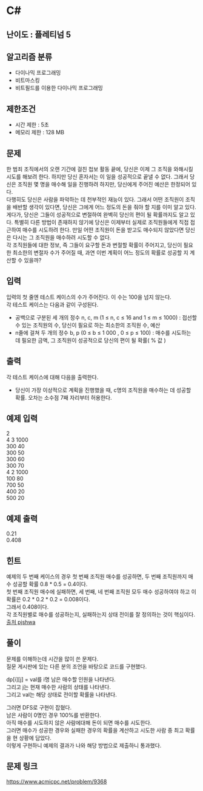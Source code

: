 # C#

## 난이도 : 플레티넘 5

## 알고리즘 분류
  - 다이나믹 프로그래밍
  - 비트마스킹
  - 비트필드를 이용한 다이나믹 프로그래밍

## 제한조건
  - 시간 제한 : 5초
  - 메모리 제한 : 128 MB

## 문제
한 범죄 조직에서의 오랜 기간에 걸친 첩보 활동 끝에, 당신은 이제 그 조직을 와해시킬 시도를 해보려 한다. 하지만 당신 혼자서는 이 일을 성공적으로 끝낼 수 없다. 그래서 당신은 조직원 몇 명을 매수해 일을 진행하려 하지만, 당신에게 주어진 예산은 한정되어 있다.<br/>
다행히도 당신은 사람을 파악하는 데 천부적인 재능이 있다. 그래서 어떤 조직원이 조직을 배반할 생각이 있다면, 당신은 그에게 어느 정도의 돈을 줘야 할 지를 이미 알고 있다. 게다가, 당신은 그들이 성공적으로 변절하여 완벽히 당신의 편이 될 확률까지도 알고 있다. 특별히 다른 방법이 존재하지 않기에 당신은 이제부터 실제로 조직원들에게 직접 접근하여 매수를 시도하려 한다. 만일 어떤 조직원이 돈을 받고도 매수되지 않았다면 당신은 다시는 그 조직원을 매수하려 시도할 수 없다.<br/>
각 조직원들에 대한 정보, 즉 그들이 요구할 돈과 변절할 확률이 주어지고, 당신이 필요한 최소한의 변절자 수가 주어질 때, 과연 이번 계획이 어느 정도의 확률로 성공할 지 계산할 수 있을까?<br/>


## 입력
입력의 첫 줄엔 테스트 케이스의 수가 주어진다. 이 수는 100을 넘지 않는다.<br/>
각 테스트 케이스는 다음과 같이 구성된다.<br/>

  - 공백으로 구분된 세 개의 정수 n, c, m (1 ≤ n, c ≤ 16 and 1 ≤ m ≤ 1000) : 접선할 수 있는 조직원의 수, 당신이 필요로 하는 최소한의 조직원 수, 예산
  - n줄에 걸쳐 두 개의 정수 b, p (0 ≤ b ≤ 1 000 , 0 ≤ p ≤ 100) : 매수를 시도하는 데 필요한 금액, 그 조직원이 성공적으로 당신의 편이 될 확률( % 값 )


## 출력
각 테스트 케이스에 대해 다음을 출력한다.<br/>

  - 당신이 가장 이상적으로 계획을 진행했을 때, c명의 조직원을 매수하는 데 성공할 확률. 오차는 소수점 7째 자리부터 허용한다.


## 예제 입력
2<br/>
4 3 1000<br/>
300 40<br/>
300 50<br/>
300 60<br/>
300 70<br/>
4 2 1000<br/>
100 80<br/>
700 50<br/>
400 20<br/>
500 20<br/>


## 예제 출력
0.21<br/>
0.408<br/>


## 힌트
예제의 두 번째 케이스의 경우 첫 번째 조직원 매수를 성공하면, 두 번째 조직원까지 매수 성공할 확률 0.8 * 0.5 = 0.4이다.<br/>
첫 번째 조직원 매수에 실패하면, 세 번째, 네 번째 조직원 모두 매수 성공하여야 하고 이 확률은 0.2 * 0.2 * 0.2 = 0.008이다.<br/>
그래서 0.408이다.<br/>
각 조직원별로 매수를 성공하는지, 실패하는지 상태 전이를 잘 정의하는 것이 핵심이다.[출처 pjshwa](https://www.acmicpc.net/board/view/111328)<br/>


## 풀이
문제를 이해하는데 시간을 많이 쓴 문제다.<br/>
질문 게시판에 있는 다른 분의 조언을 바탕으로 코드를 구현했다.<br/>


dp[i][j] = val를 i명 남은 매수할 인원을 나타낸다.<br/>
그리고 j는 현재 매수한 사람의 상태를 나타낸다.<br/>
그리고 val는 해당 상태로 전이할 확률을 나타낸다.<br/>


그러면 DFS로 구현이 잡혔다.<br/>
남은 사람이 0명인 경우 100%를 반환한다.<br/>
아직 매수를 시도하지 않은 사람에대해 돈이 되면 매수를 시도한다.<br/>
그러면 매수가 성공한 경우와 실패한 경우의 확률을 계산하고 시도한 사람 중 최고 확률을 현 상황에 담았다.<br/>
이렇게 구현하니 예제의 결과가 나와 해당 방법으로 제출하니 통과했다.<br/>


## 문제 링크
https://www.acmicpc.net/problem/9368